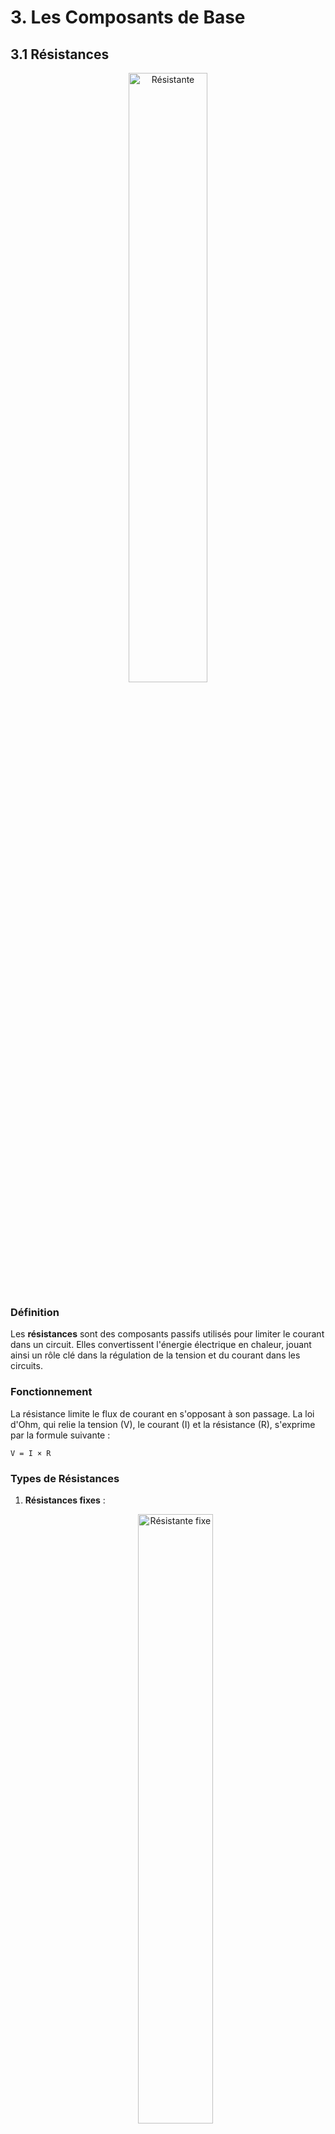 # 3. Les Composants de Base

## 3.1 Résistances

   <div align="center">
    <img src="../assets/resistance.jpg" alt="Résistante" width="50%">
    <p></p>
   </div>

### Définition

Les **résistances** sont des composants passifs utilisés pour limiter le courant dans un circuit. Elles convertissent l'énergie électrique en chaleur, jouant ainsi un rôle clé dans la régulation de la tension et du courant dans les circuits.

### Fonctionnement

La résistance limite le flux de courant en s'opposant à son passage. La loi d'Ohm, qui relie la tension (V), le courant (I) et la résistance (R), s'exprime par la formule suivante :

`V = I × R`

### Types de Résistances

1. **Résistances fixes** :

   <div align="center">
    <img src="../assets/fixed_resistance.webp" alt="Résistante fixe" width="50%">
    <p></p>
   </div>

   - Valeur de résistance constante.
   - Utilisées pour des applications standard où la valeur n'est pas sujette à changement.

2. **Résistances variables (potentiomètres)** :

   <div align="center">
    <img src="../assets/variable_resistance.jpg" alt="Résistante variable" width="50%">
    <p></p>
   </div>

   - Valeur ajustable, souvent utilisée pour des réglages comme le volume d'un appareil audio.
   - Types courants : potentiomètres linéaires et logarithmiques.

3. **Résistances de puissance** :

   <div align="center">
    <img src="../assets/power_resistance.webp" alt="Résistante de puissance" width="50%">
    <p></p>
   </div>

   - Conçues pour dissiper de grandes quantités d'énergie.
   - Utilisées dans les applications où le courant peut atteindre des valeurs élevées.

### Applications

- **Limitation du courant** : Protège les circuits sensibles contre les surcharges.
- **Réglage de la tension** : Assure une tension appropriée pour les composants en aval.
- **Diviseurs de tension** : Permettent d'obtenir des tensions spécifiques dans un circuit.

---

## 3.2 Condensateurs

   <div align="center">
    <img src="../assets/capacitors.jpg" alt="Condensateurs" width="50%">
    <p></p>
   </div>

### Définition

Les **condensateurs** sont des composants passifs qui stockent de l'énergie électrique sous forme de champ électrique. Ils sont constitués de deux plaques conductrices séparées par un isolant (diélectrique).

### Fonctionnement

Lorsqu'une tension est appliquée, le condensateur accumule des charges positives et négatives sur ses plaques, créant un champ électrique. La capacité (C) d'un condensateur, mesurée en farads (F), est calculée par la relation :

`C = Q / V`


Où :

- C est la capacité (en farads),
- Q est la charge (en coulombs),
- V est la tension (en volts).

### Types de Condensateurs

1. **Condensateurs électrolytiques** :

   <div align="center">
    <img src="../assets/electro_capacitor.jpg" alt="Condensateurs électrolytiques" width="50%">
    <p></p>
   </div>

   - Polaires, utilisés pour des applications à faible fréquence.
   - Grande capacité dans un petit volume.

2. **Condensateurs céramiques** :

   <div align="center">
    <img src="../assets/ceramic_capacitor.webp" alt="Condensateurs céramique" width="50%">
    <p></p>
   </div>

   - Non polaires, adaptés à des applications à haute fréquence.
   - Généralement de petite taille et bon pour les filtrages haute fréquence.

3. **Condensateurs à film** :

   <div align="center">
    <img src="../assets/film_capacitor.webp" alt="Condensateurs à film" width="50%">
    <p></p>
   </div>

   - Utilisés dans des applications de précision.
   - Haute stabilité et faible perte, souvent utilisés dans les circuits audio.

### Applications

- **Filtrage** : Utilisés dans les alimentations pour réduire les fluctuations de tension.
- **Stockage d'énergie** : Fournissent une courte impulsion de courant, comme dans les flashs d'appareils photo.
- **Couplage et découplage** : Éliminent les interférences entre différents étages d'un amplificateur.

---

## 3.3 Inductances

   <div align="center">
    <img src="../assets/inductances.png" alt="Inductances" width="50%">
    <p></p>
   </div>

### Définition

Les **inductances** sont des composants qui stockent de l'énergie sous forme de champ magnétique. Elles sont généralement constituées de fil conducteur enroulé en bobine.

### Fonctionnement

Lorsque le courant traverse une inductance, un champ magnétique se forme autour de la bobine. La tension (V) aux bornes d'une inductance est liée à la variation du courant (I) dans le temps (t) par la formule :

`V = L × (dI/dt)`

Où :

- V est la tension (en volts),
- L est l'inductance (en henrys),
- dI/dt est la variation du courant par rapport au temps.

### Types d'Inductances

1. **Inductances à air** :

   <div align="center">
    <img src="../assets/air_conductance.jpg" alt="Inductance à air" width="50%">
    <p></p>
   </div>

   - N'ont pas de noyau magnétique.
   - Utilisées pour des fréquences élevées, généralement dans les circuits RF.

2. **Inductances noyées** :

   <div align="center">
    <img src="../assets/inductance_.webp" alt="Inductance noyée" width="50%">
    <p></p>
   </div>

   - Contiennent un noyau magnétique pour augmenter l'inductance.
   - Utilisées dans des applications de faible fréquence.

3. **Transformateurs** :

   <div align="center">
    <img src="../assets/transformers.jpg" alt="Transformateurs" width="50%">
    <p></p>
   </div>

   - Utilisés pour transférer de l'énergie entre circuits à différents niveaux de tension.
   - Basés sur le principe d'induction électromagnétique.

### Applications

- **Filtrage** : Utilisées dans les circuits d'alimentation pour lisser la sortie.
- **Circuits oscillants** : Associées à des condensateurs pour créer des circuits résonants.
- **Stockage d'énergie** : Dans les alimentations à découpage, où elles sont utilisées pour conserver l'énergie.

---

## 3.4 Diodes

   <div align="center">
    <img src="../assets/diodes.jpg" alt="Diodes" width="50%">
    <p></p>
   </div>

### Définition

Les **diodes** sont des composants semi-conducteurs qui permettent au courant de circuler dans une seule direction. Elles sont essentielles pour la conversion de courant alternatif (CA) en courant continu (CC).

### Fonctionnement

En polarisation directe (tension positive sur l'anode et négative sur la cathode), la diode laisse passer le courant. En polarisation inverse, elle bloque le courant. Cela permet aux diodes d'agir comme des interrupteurs.

### Types de Diodes

1. **Diodes standard** :

   <div align="center">
    <img src="../assets/standard_diode.webp" alt="Diode standard" width="50%">
    <p></p>
   </div>

   - Utilisées pour le redressement du courant.
   - Généralement utilisées dans les alimentations.

2. **Diodes Zener** :

   <div align="center">
    <img src="../assets/zener_diode.webp" alt="Diode zener" width="50%">
    <p></p>
   </div>

   - Permettent un passage de courant en polarisation inverse à une tension spécifique.
   - Utilisées pour la régulation de tension dans des circuits.

3. **Diodes Schottky** :

   <div align="center">
    <img src="../assets/schottky_diode.jpg" alt="Diode schottky" width="50%">
    <p></p>
   </div>

   - Ont une faible tension de seuil et un temps de commutation rapide.
   - Idéales pour des applications à haute fréquence et faible perte.

### Applications

- **Redressement** : Convertissent le courant CA en CC dans les alimentations.
- **Protection** : Évitent les surtensions dans les circuits sensibles.
- **Circuits de détection de signal** : Utilisées pour identifier des signaux faibles dans les récepteurs radio.

---

## 3.5 Transistors

   <div align="center">
    <img src="../assets/transistors_2.jpeg" alt="Transistors" width="50%">
    <p></p>
   </div>

### Définition

Les **transistors** sont des composants semi-conducteurs capables d'amplifier ou de commuter des signaux électroniques. Ils sont la base des circuits logiques et des appareils électroniques modernes.

### Fonctionnement

Les transistors peuvent fonctionner comme des interrupteurs ou des amplificateurs. Dans un transistor bipolaire (BJT), le courant de base contrôle le courant entre le collecteur et l'émetteur. Dans un transistor à effet de champ (FET), la tension de grille contrôle le courant entre le drain et la source.

### Types de Transistors

1. **Transistors bipolaires (BJT)** :

   <div align="center">
    <img src="../assets/bjt.jpg" alt="BJT Transistor" width="50%">
    <p></p>
   </div>

   - Utilisés pour l'amplification des signaux.
   - Bon pour les applications nécessitant un gain élevé.

2. **Transistors à effet de champ (FET)** :

   <div align="center">
    <img src="../assets/fet.webp" alt="FET Transistor" width="50%">
    <p></p>
   </div>

   - Utilisés pour des applications à haute impédance.
   - Plus sensibles à la tension, moins affectés par le courant.

3. **Transistors MOSFET** :

   <div align="center">
    <img src="../assets/mosfet.jpeg" alt="MOSFET Transistor" width="50%">
    <p></p>
   </div>

   - Très populaires dans les circuits numériques et de puissance.
   - Offrent une commutation rapide et une faible consommation d'énergie.

### Applications

- **Amplification** : Utilisés dans les amplificateurs audio pour augmenter le signal.
- **Commutation** : Fondamentaux dans les circuits numériques, comme les microprocesseurs.
- **Circuits intégrés** : Permettent l'intégration de milliers, voire de millions de transistors sur une seule puce pour créer des dispositifs complexes comme les ordinateurs et smartphones.

---

Ces composants de base sont fondamentaux pour la conception et la compréhension des circuits électroniques. Chacun d'eux joue un rôle spécifique et essentiel, contribuant à la fonctionnalité globale d'un système électronique. 